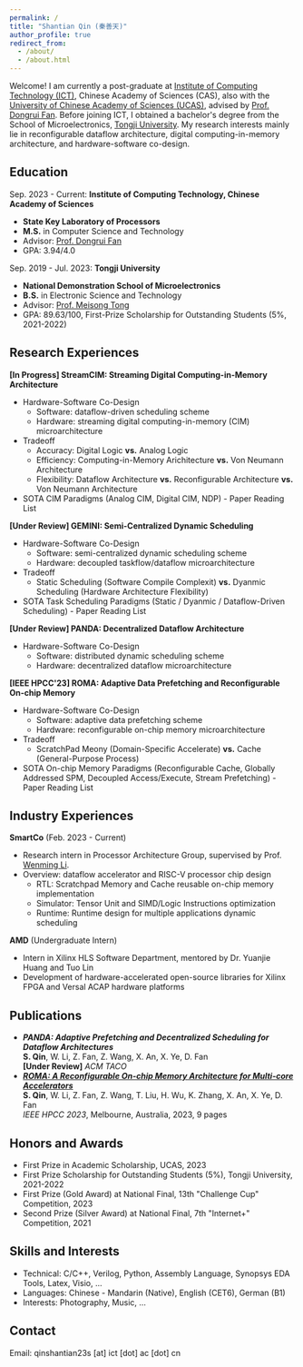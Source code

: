 ```yaml
---
permalink: /
title: "Shantian Qin (秦善天)"
author_profile: true
redirect_from: 
  - /about/
  - /about.html
---
```


Welcome! I am  currently a post-graduate at [Institute of Computing Technology (ICT)](http://www.ict.ac.cn/), Chinese Academy of Sciences (CAS), also with the [University of Chinese Academy of Sciences (UCAS)](https://www.ucas.ac.cn/), advised by [Prof. Dongrui Fan](https://people.ucas.edu.cn/~fandongrui). Before joining ICT, I obtained a bachelor's degree from the School of Microelectronics, [Tongji University](https://www.sjtu.edu.cn/). My research interests mainly lie in reconfigurable dataflow architecture, digital computing-in-memory architecture, and hardware-software co-design.

## Education
  Sep. 2023 - Current: **Institute of Computing Technology, Chinese Academy of Sciences**
* **State Key Laboratory of Processors**
* **M.S.** in Computer Science and Technology
* Advisor: [Prof. Dongrui Fan](https://people.ucas.edu.cn/~fandongrui)
* GPA: 3.94/4.0

Sep. 2019 - Jul. 2023: **Tongji University**
* **National Demonstration School of Microelectronics**
* **B.S.** in Electronic Science and Technology 
* Advisor: [Prof. Meisong Tong](https://see-en.tongji.edu.cn/info/1014/1701.htm)
* GPA: 89.63/100, First-Prize Scholarship for Outstanding Students (5%, 2021-2022)

## Research Experiences
**[In Progress] StreamCIM: Streaming Digital Computing-in-Memory Architecture**
* Hardware-Software Co-Design
  - Software: dataflow-driven scheduling scheme
  - Hardware: streaming digital computing-in-memory (CIM) microarchitecture
* Tradeoff
  - Accuracy: Digital Logic **vs.** Analog Logic
  - Efficiency: Computing-in-Memory Arichitecture **vs.** Von Neumann Architecture
  - Flexibility: Dataflow Architecture **vs.** Reconfigurable Architecture **vs.** Von Neumann Architecture
* SOTA CIM Paradigms (Analog CIM, Digital CIM, NDP) - Paper Reading List

**[Under Review] GEMINI: Semi-Centralized Dynamic Scheduling**
* Hardware-Software Co-Design
  - Software: semi-centralized dynamic scheduling scheme 
  - Hardware: decoupled taskflow/dataflow microarchitecture
* Tradeoff
  - Static Scheduling (Software Compile Complexit) **vs.** Dyanmic Scheduling (Hardware Architecture Flexibility)
* SOTA Task Scheduling Paradigms (Static / Dyanmic / Dataflow-Driven Scheduling) - Paper Reading List

**[Under Review] PANDA: Decentralized Dataflow Architecture**
* Hardware-Software Co-Design
  - Software: distributed dynamic scheduling scheme
  - Hardware: decentralized dataflow microarchitecture

**[IEEE HPCC'23] ROMA: Adaptive Data Prefetching and Reconfigurable On-chip Memory**
* Hardware-Software Co-Design
  - Software: adaptive data prefetching scheme 
  - Hardware: reconfigurable on-chip memory microarchitecture
* Tradeoff
  - ScratchPad Meony (Domain-Specific Accelerate) **vs.** Cache (General-Purpose Process)
* SOTA On-chip Memory Paradigms (Reconfigurable Cache, Globally Addressed SPM, Decoupled Access/Execute, Stream Prefetching) - Paper Reading List

## Industry Experiences
**SmartCo**    (Feb. 2023 - Current)  
* Research intern in Processor Architecture Group, supervised by Prof. [Wenming Li](https://people.ucas.edu.cn/~liwenming).
* Overview: dataflow accelerator and RISC-V processor chip design
  - RTL: Scratchpad Memory and Cache reusable on-chip memory implementation
  - Simulator: Tensor Unit and SIMD/Logic Instructions optimization
  - Runtime: Runtime design for multiple applications dynamic scheduling 

**AMD**    (Undergraduate Intern)
* Intern in Xilinx HLS Software Department, mentored by Dr. Yuanjie Huang and Tuo Lin
* Development of hardware-accelerated open-source libraries for Xilinx FPGA and Versal ACAP hardware platforms

## Publications
* ***PANDA: Adaptive Prefetching and Decentralized Scheduling for Dataflow Architectures***\
    **S. Qin**, W. Li, Z. Fan, Z. Wang, X. An, X. Ye, D. Fan\
    **[Under Review]** *ACM TACO*
* ***[ROMA: A Reconfigurable On-chip Memory Architecture for Multi-core Accelerators](https://ieeexplore.ieee.org/document/10466951)***\
    **S. Qin**, W. Li, Z. Fan, Z. Wang, T. Liu, H. Wu, K. Zhang, X. An, X. Ye, D. Fan\
    *IEEE HPCC 2023*, Melbourne, Australia, 2023, 9 pages

## Honors and Awards
* First Prize in Academic Scholarship, UCAS, 2023
* First Prize Scholarship for Outstanding Students (5%), Tongji University, 2021-2022
* First Prize (Gold Award) at National Final, 13th "Challenge Cup" Competition, 2023
* Second Prize (Silver Award) at National Final, 7th "Internet+" Competition, 2021
  
## Skills and Interests
* Technical: C/C++, Verilog, Python, Assembly Language, Synopsys EDA Tools, Latex, Visio, ...
* Languages: Chinese - Mandarin (Native), English (CET6), German (B1)
* Interests: Photography, Music, ...

## Contact
Email: qinshantian23s [at] ict [dot] ac [dot] cn
<br/><br/>
<script type="text/javascript" id="clustrmaps" src="//clustrmaps.com/map_v2.js?d=CU1EgYlIukGzOjaTqOs1NjoHeyavMCGqzBHzTFTi6EY&cl=ffffff&w=a"></script>
